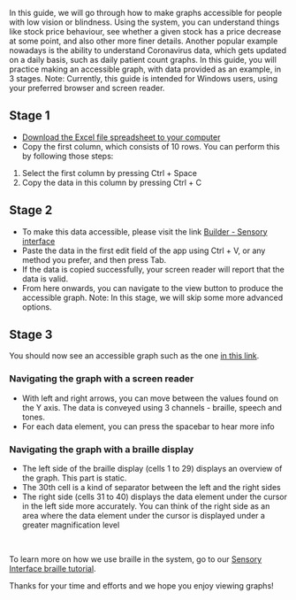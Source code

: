 In this guide, we will go through how to make graphs accessible for people with low vision or blindness.
Using the system, you can understand things like stock price behaviour, see whether a given stock has a price decrease at some point, and also other more finer details. Another popular example nowadays is the ability to understand Coronavirus data, which gets updated on a daily basis, such as daily patient count graphs.
In this guide, you will practice making an accessible graph, with data provided as an example, in 3 stages.
Note: Currently, this guide is intended for Windows users, using your preferred browser and screen reader.

## Stage 1
* [Download the Excel file spreadsheet to your computer](http://sensoryinterface.com/assets/tutorial_data.xlsx)
* Copy the first column, which consists of 10 rows. You can perform this by following those steps:


1. Select the first column by pressing Ctrl + Space
2. Copy the data in this column by pressing Ctrl + C

## Stage 2
* To make this data accessible, please visit the link [Builder - Sensory interface](https://sensoryinterface.com/builder/index.html)
* Paste the data in the first edit field of the app using Ctrl + V, or any method you prefer, and then press Tab.
* If the data is copied successfully, your screen reader will report that the data is valid.
* From here onwards, you can navigate to the view button to produce the accessible graph.
Note: In this stage, we will skip some more advanced options.

## Stage 3
You should now see an accessible graph such as the one [in this link](https://sensoryinterface.com/view/index.html?data=0%090%0920%0960%09100%09100%0960%0920%090%090&minValue=0&maxValue=100&instrumentType=synthesizer&ttsName=Google%20US%20English).

### Navigating the graph with a screen reader
* With left and right arrows, you can move between the values found on the Y axis. The data is conveyed using 3 channels - braille, speech and tones.
* For each data element, you can press the spacebar to hear more info

### Navigating the graph with a braille display
* The left side of the braille display (cells 1 to 29) displays an overview of the graph. This part is static.
* The 30th cell is a kind of separator between the left and the right sides
* The right side (cells 31 to 40) displays the data element under the cursor in the left side more accurately. You can think of the right side as an area where the data element under the cursor is displayed under a greater magnification level

</br>

To learn more on how we use braille in the system, go to our [Sensory Interface braille tutorial](tutorial_braille_en.html).

Thanks for your time and efforts and we hope you enjoy viewing graphs!